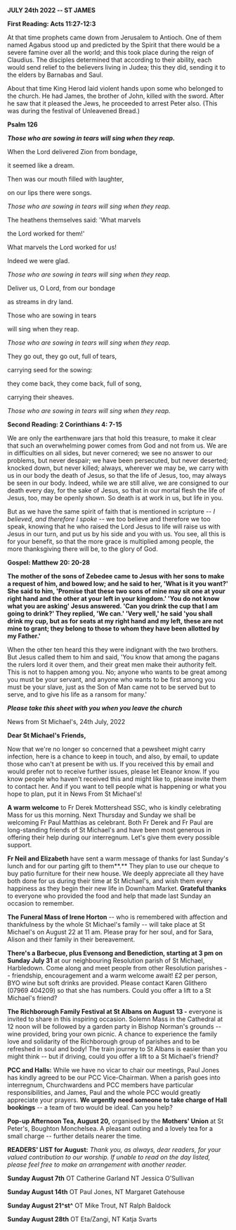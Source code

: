 **JULY 24th 2022 -- ST JAMES**

**First Reading: Acts 11:27-12:3**

At that time prophets came down from Jerusalem to Antioch. One of them
named Agabus stood up and predicted by the Spirit that there would be a
severe famine over all the world; and this took place during the reign
of Claudius. The disciples determined that according to their ability,
each would send relief to the believers living in Judea; this they did,
sending it to the elders by Barnabas and Saul.

About that time King Herod laid violent hands upon some who belonged to
the church. He had James, the brother of John, killed with the sword.
After he saw that it pleased the Jews, he proceeded to arrest Peter
also. (This was during the festival of Unleavened Bread.)

**Psalm 126**

***Those who are sowing in tears will sing when they reap.***

When the Lord delivered Zion from bondage,

it seemed like a dream.

Then was our mouth filled with laughter,

on our lips there were songs.

*Those who are sowing in tears will sing when they reap.*

The heathens themselves said: 'What marvels

the Lord worked for them!'

What marvels the Lord worked for us!

Indeed we were glad.

*Those who are sowing in tears will sing when they reap.*

Deliver us, O Lord, from our bondage

as streams in dry land.

Those who are sowing in tears

will sing when they reap.

*Those who are sowing in tears will sing when they reap.*

They go out, they go out, full of tears,

carrying seed for the sowing:

they come back, they come back, full of song,

carrying their sheaves.

*Those who are sowing in tears will sing when they reap.*

**Second Reading: 2 Corinthians 4: 7-15**

We are only the earthenware jars that hold this treasure, to make it
clear that such an overwhelming power comes from God and not from us. We
are in difficulties on all sides, but never cornered; we see no answer
to our problems, but never despair; we have been persecuted, but never
deserted; knocked down, but never killed; always, wherever we may be, we
carry with us in our body the death of Jesus, so that the life of Jesus,
too, may always be seen in our body. Indeed, while we are still alive,
we are consigned to our death every day, for the sake of Jesus, so that
in our mortal flesh the life of Jesus, too, may be openly shown. So
death is at work in us, but life in you.

But as we have the same spirit of faith that is mentioned in scripture
-- *I believed, and therefore I spoke* -- we too believe and therefore
we too speak, knowing that he who raised the Lord Jesus to life will
raise us with Jesus in our turn, and put us by his side and you with us.
You see, all this is for your benefit, so that the more grace is
multiplied among people, the more thanksgiving there will be, to the
glory of God.

**Gospel: Matthew 20: 20-28**

**The mother of the sons of Zebedee came to Jesus with her sons to make
a request of him, and bowed low; and he said to her, 'What is it you
want?' She said to him, 'Promise that these two sons of mine may sit one
at your right hand and the other at your left in your kingdom.' 'You do
not know what you are asking' Jesus answered. 'Can you drink the cup
that I am going to drink?' They replied, 'We can.' 'Very well,' he said
'you shall drink my cup, but as for seats at my right hand and my left,
these are not mine to grant; they belong to those to whom they have been
allotted by my Father.'**

When the other ten heard this they were indignant with the two brothers.
But Jesus called them to him and said, 'You know that among the pagans
the rulers lord it over them, and their great men make their authority
felt. This is not to happen among you. No; anyone who wants to be great
among you must be your servant, and anyone who wants to be first among
you must be your slave, just as the Son of Man came not to be served but
to serve, and to give his life as a ransom for many.'

***Please take this sheet with you when you leave the church***

News from St Michael\'s, 24th July, 2022

**Dear St Michael\'s Friends,**

Now that we\'re no longer so concerned that a pewsheet might carry
infection, here is a chance to keep in touch, and also, by email, to
update those who can\'t at present be with us. If you received this by
email and would prefer not to receive further issues, please let Eleanor
know. If you know people who haven\'t received this and might like to,
please invite them to contact her. And if you want to tell people what
is happening or what you hope to plan, put it in News From St
Michael\'s!

**A warm welcome** to Fr Derek Mottershead SSC, who is kindly
celebrating Mass for us this morning. Next Thursday and Sunday we shall
be welcoming Fr Paul Matthias as celebrant. Both Fr Derek and Fr Paul
are long-standing friends of St Michael\'s and have been most generous
in offering their help during our interregnum. Let\'s give them every
possible support.

**Fr Neil and Elizabeth** have sent a warm message of thanks for last
Sunday\'s lunch and for our parting gift to them**.** They plan to use
our cheque to buy patio furniture for their new house. We deeply
appreciate all they have both done for us during their time at St
Michael\'s, and wish them every happiness as they begin their new life
in Downham Market. **Grateful thanks** to everyone who provided the food
and help that made last Sunday an occasion to remember.

**The Funeral Mass of Irene Horton** -- who is remembered with affection
and thankfulness by the whole St Michael\'s family -- will take place at
St Michael\'s on August 22 at 11 am. Please pray for her soul, and for
Sara, Alison and their family in their bereavement.

**There\'s a Barbecue, plus Evensong and Benediction, starting at 3 pm
on Sunday July 31** at our neighbouring Resolution parish of St Michael,
Harbledown. Come along and meet people from other Resolution parishes --
friendship, encouragement and a warm welcome await! £2 per person, BYO
wine but soft drinks are provided. Please contact Karen Glithero (07969
404209) so that she has numbers. Could you offer a lift to a St
Michael\'s friend?

**The Richborough Family Festival at St Albans on August 13 -** everyone
is invited to share in this inspiring occasion. Solemn Mass in the
Cathedral at 12 noon will be followed by a garden party in Bishop
Norman\'s grounds -- wine provided, bring your own picnic. A chance to
experience the family love and solidarity of the Richborough group of
parishes and to be refreshed in soul and body! The train journey to St
Albans is easier than you might think -- but if driving, could you offer
a lift to a St Michael\'s friend?

**PCC and Halls:** While we have no vicar to chair our meetings, Paul
Jones has kindly agreed to be our PCC Vice-Chairman. When a parish goes
into interregnum, Churchwardens and PCC members have particular
responsibilities, and James, Paul and the whole PCC would greatly
appreciate your prayers. **We urgently need someone to take charge of
Hall bookings** -- a team of two would be ideal. Can you help?

**Pop-up Afternoon Tea, August 20,** organised by the **Mothers\'
Union** at St Peter\'s, Boughton Monchelsea. A pleasant outing and a
lovely tea for a small charge -- further details nearer the time.

**READERS\' LIST for August:** *Thank you, as always, dear readers, for
your valued contribution to our worship. If unable to read on the day
listed, please feel free to make an arrangement with another reader.*

**Sunday August 7th** OT Catherine Garland NT Jessica O\'Sullivan

**Sunday August 14th** OT Paul Jones, NT Margaret Gatehouse

**Sunday August 21^st^** OT Mike Trout, NT Ralph Baldock

**Sunday August 28th** OT Eta/Zangi, NT Katja Svarts
